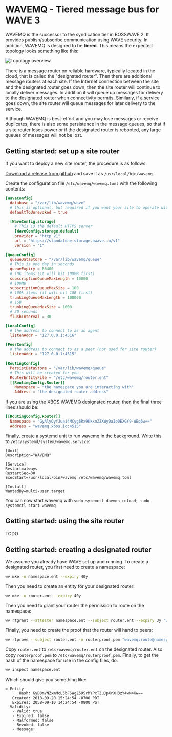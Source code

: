 # WAVEMQ - Tiered message bus for WAVE 3

WAVEMQ is the successor to the syndication tier in BOSSWAVE 2. It provides publish/subscribe communication using WAVE security. In addition, WAVEMQ is designed to be **tiered**. This means the expected topology looks something like this:

![Topology overview](https://github.com/immesys/wavemq/raw/master/misc/doc.png)

There is a message router on reliable hardware, typically located in the cloud, that is called the "designated router". Then there are additional message routers at each site. If the Internet connection between the site and the designated router goes down, then the site router will continue to locally deliver messages. In addition it will queue up messages for delivery to the designated router when connectivity permits. Similarly, if a service goes down, the site router will queue messages for later delivery to the service.

Although WAVEMQ is best-effort and you may lose messages or receive duplicates, there is also some persistence in the message queues, so that if a site router loses power or if the designated router is rebooted, any large queues of messages will not be lost. 

## Getting started: set up a site router

If you want to deploy a new site router, the procedure is as follows:

[Download a release from github](https://github.com/immesys/wavemq/releases) and save it as `/usr/local/bin/wavemq`.

Create the configuration file `/etc/wavemq/wavemq.toml` with the following contents:

```toml
[WaveConfig]
  database = "/var/lib/wavemq/wave"
  # this is optional, but required if you want your site to operate with no internet
  defaultToUnrevoked = true

  [WaveConfig.storage]
    # This is the default HTTPS server
    [WaveConfig.storage.default]
    provider = "http_v1"
    url = "https://standalone.storage.bwave.io/v1"
    version = "1"

[QueueConfig]
  queueDataStore = "/var/lib/wavemq/queue"
  # This is one day in seconds
  queueExpiry = 86400
  # 10k items (it will hit 100MB first)
  subscriptionQueueMaxLength = 10000
  # 100MB
  subscriptionQueueMaxSize = 100
  # 100k items (it will hit 1GB first)
  trunkingQueueMaxLength = 100000
  # 1GB
  trunkingQueueMaxSize = 1000
  # 30 seconds
  flushInterval = 30

[LocalConfig]
  # the address to connect to as an agent
  listenAddr = "127.0.0.1:4516"

[PeerConfig]
  # the address to connect to as a peer (not used for site router)
  listenAddr = "127.0.0.1:4515"

[RoutingConfig]
  PersistDataStore = "/var/lib/wavemq/queue"
  # This will be created for you
  RouterEntityFile = "/etc/wavemq/router.ent"
  [[RoutingConfig.Router]]
    Namespace = "the namespace you are interacting with"
    Address = "the designated router address"
```

If you are using the XBOS WAVEMQ designated router, then the final three lines should be:

```toml
[[RoutingConfig.Router]]
  Namespace = "GyAlyQyfJuai4MCyg6Rx9KkxnZZXWyDaIo0EXGY9-WEq6w=="
  Address = "wavemq.xbos.io:4515"
```

Finally, create a systemd unit to run wavemq in the background. Write this to `/etc/systemd/system/wavemq.service`:

```
[Unit]
Description="WAVEMQ"

[Service]
Restart=always
RestartSec=30
ExecStart=/usr/local/bin/wavemq /etc/wavemq/wavemq.toml

[Install]
WantedBy=multi-user.target
```

You can now start wavemq with `sudo sytemctl daemon-reload; sudo systemctl start wavemq`

## Getting started: using the site router

TODO

## Getting started: creating a designated router

We assume you already have WAVE set up and running. To create a designated router, you first need to create a namespace:
```bash
wv mke -o namespace.ent --expiry 40y
```

Then you need to create an entity for your designated router:

```bash
wv mke -o router.ent --expiry 40y
```

Then you need to grant your router the permission to route on the namespace:

```bash
wv rtgrant --attester namespace.ent --subject router.ent --expiry 3y "wavemq:route@namespace.ent/*" 
```

Finally, you need to create the proof that the router will hand to peers:

```bash
wv rtprove --subject router.ent -o routerproof.pem "wavemq:route@namespace.ent/*"
```

Copy `router.ent` to `/etc/wavemq/router.ent` on the designated router. Also copy `routerproof.pem` to `/etc/wavemq/routerproof.pem`. Finally, to get the hash of the namespace for use in the config files, do:

```bash
wv inspect namespace.ent 
```

Which should give you something like:

```
= Entity
      Hash: GyD0mVNZxmMcL5bFSWgZ59SrMYPcTZuJpXrXH3zY4wN4Xw==
   Created: 2018-09-20 15:24:54 -0700 PDT
   Expires: 2058-09-10 14:24:54 -0800 PST
  Validity:
   - Valid: true
   - Expired: false
   - Malformed: false
   - Revoked: false
   - Message: 
```


